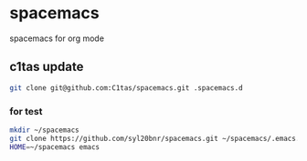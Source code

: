 # spacemacs
spacemacs for org mode


## c1tas update 

``` bash
git clone git@github.com:C1tas/spacemacs.git .spacemacs.d
```


### for test

``` bash
mkdir ~/spacemacs
git clone https://github.com/syl20bnr/spacemacs.git ~/spacemacs/.emacs.d
HOME=~/spacemacs emacs
```
